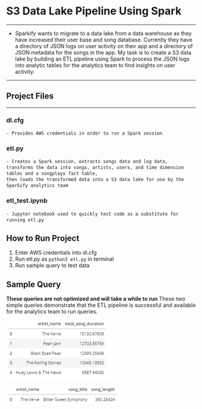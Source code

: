 # S3 Data Lake Pipeline Using Spark
---

- Sparkify wants to migrate to a data lake from a data warehouse as they have increased their user base and song database.
Currently they have a directory of JSON logs on user activity on their app and a directory of JSON metadata for the songs in the app.
My task is to create a S3 data lake by building an ETL pipeline using Spark to process the JSON logs into analytic tables for the analytics team to find insights on user activity.
---

## Project Files
---
### dl.cfg
    - Provides AWS credentials in order to run a Spark session

### etl.py
    - Creates a Spark session, extracts songs data and log data, transforms the data into songs, artists, users, and time dimension tables and a songplays fact table,
    then loads the transformed data into a S3 data lake for use by the Sparkify analytics team
    
### etl_test.ipynb
    - Jupyter notebook used to quickly test code as a substitute for running etl.py 
    
## How to Run Project
1. Enter AWS credentials into dl.cfg
2. Run etl.py as ```python3 etl.py``` in terminal
5. Run sample query to test data


## Sample Query
**These queries are not optimized and will take a while to run**
These two simple queries demonstrate that the ETL pipeline is successful and available for the analytics team to run queries.

![Artists with most minutes of music](artists_songs_sum.png)

![Songs by artist](songs_by_artist_query_image.png)
